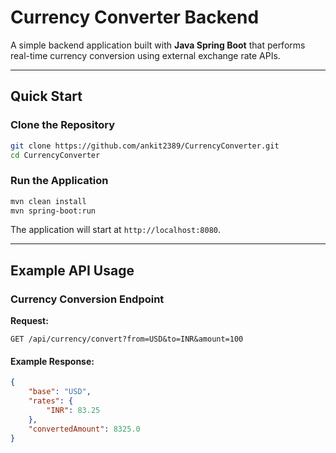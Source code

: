 # Currency Converter Backend

A simple backend application built with **Java Spring Boot** that performs real-time currency conversion using external exchange rate APIs.

---

## Quick Start

### Clone the Repository
```bash
git clone https://github.com/ankit2389/CurrencyConverter.git
cd CurrencyConverter
```

### Run the Application
```bash
mvn clean install
mvn spring-boot:run
```
The application will start at `http://localhost:8080`.

---

## Example API Usage

### Currency Conversion Endpoint
**Request:**
```
GET /api/currency/convert?from=USD&to=INR&amount=100
```

#### Example Response:
```json
{
    "base": "USD",
    "rates": {
        "INR": 83.25
    },
    "convertedAmount": 8325.0
}
```
